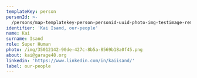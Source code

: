 ```yaml
---
templateKey: person
personId: >-
  /persons/map-templatekey-person-personid-uuid-photo-img-testimage-removebg-preview-png-name-our-person-surname-test-role-helpful-volunteer-label-our-people/
identifier: 'Kai Isand, our-people'
name: Kai
surname: Isand
role: Super Human
photo: /img/35012142-90de-427c-8b5a-8569b18a0f45.png
about: kai@garage48.org
linkedin: 'https://www.linkedin.com/in/kaiisand/'
label: our-people
---
```

